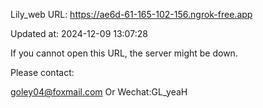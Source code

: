 Lily_web URL: https://ae6d-61-165-102-156.ngrok-free.app

Updated at: 2024-12-09 13:07:28

If you cannot open this URL, the server might be down.

Please contact: 

goley04@foxmail.com Or Wechat:GL_yeaH